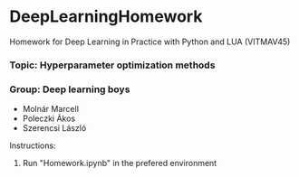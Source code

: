 # DeepLearningHomework
Homework for Deep Learning in Practice with Python and LUA (VITMAV45)

### Topic: Hyperparameter optimization methods


### Group: Deep learning boys

*   Molnár Marcell
*   Poleczki Ákos
*   Szerencsi László

Instructions:

1. Run "Homework.ipynb" in the prefered environment
